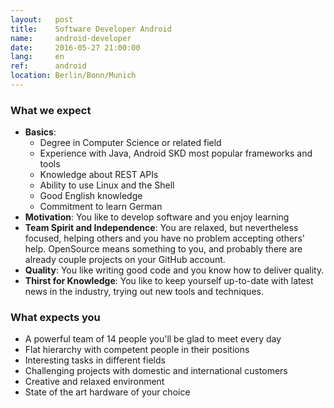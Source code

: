 ```yaml
---
layout:   post
title:    Software Developer Android
name:     android-developer
date:     2016-05-27 21:00:00
lang:     en
ref:      android
location: Berlin/Bonn/Munich
---
```


### What we expect

- **Basics**:
    + Degree in Computer Science or related field
    + Experience with Java, Android SKD most popular frameworks and tools 
    + Knowledge about REST APIs
    + Ability to use Linux and the Shell
    + Good English knowledge
    + Commitment to learn German
- **Motivation**: You like to develop software and you enjoy learning
- **Team Spirit and Independence**: You are relaxed, but nevertheless focused, helping others and you have no problem accepting others' help. OpenSource means something to you, and probably there are already couple projects on your GitHub account.
- **Quality**: You like writing good code and you know how to deliver quality.
- **Thirst for Knowledge**: You like to keep yourself up-to-date with latest news in the industry, trying out new tools and techniques.

### What expects you

- A powerful team of 14 people you'll be glad to meet every day
- Flat hierarchy with competent people in their positions
- Interesting tasks in different fields
- Challenging projects with domestic and international customers
- Creative and relaxed environment
- State of the art hardware of your choice
